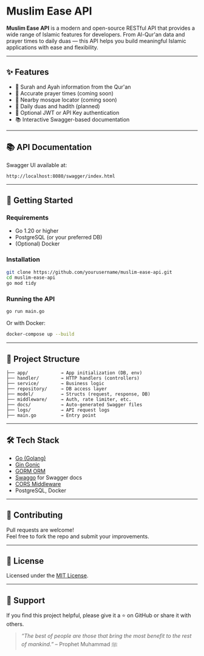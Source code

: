 # Muslim Ease API

**Muslim Ease API** is a modern and open-source RESTful API that provides a wide range of Islamic features for developers. From Al-Qur'an data and prayer times to daily duas — this API helps you build meaningful Islamic applications with ease and flexibility.

---

## ✨ Features

- 📖 Surah and Ayah information from the Qur'an
- 🕌 Accurate prayer times (coming soon)
- 🧭 Nearby mosque locator (coming soon)
- 📿 Daily duas and hadith (planned)
- 🔐 Optional JWT or API Key authentication
- 📚 Interactive Swagger-based documentation

---

## 📚 API Documentation

Swagger UI available at:

```
http://localhost:8080/swagger/index.html
```

---

## 🚀 Getting Started

### Requirements

- Go 1.20 or higher
- PostgreSQL (or your preferred DB)
- (Optional) Docker

### Installation

```bash
git clone https://github.com/yourusername/muslim-ease-api.git
cd muslim-ease-api
go mod tidy
```

### Running the API

```bash
go run main.go
```

Or with Docker:

```bash
docker-compose up --build
```

---

## 📁 Project Structure

```text
├── app/            → App initialization (DB, env)
├── handler/        → HTTP handlers (controllers)
├── service/        → Business logic
├── repository/     → DB access layer
├── model/          → Structs (request, response, DB)
├── middleware/     → Auth, rate limiter, etc.
├── docs/           → Auto-generated Swagger files
├── logs/           → API request logs
├── main.go         → Entry point
```

---

## 🛠 Tech Stack

- [Go (Golang)](https://golang.org/)
- [Gin Gonic](https://github.com/gin-gonic/gin)
- [GORM ORM](https://gorm.io/)
- [Swaggo](https://github.com/swaggo/swag) for Swagger docs
- [CORS Middleware](https://github.com/rs/cors)
- PostgreSQL, Docker

---

## 🙌 Contributing

Pull requests are welcome!  
Feel free to fork the repo and submit your improvements.

---

## 📄 License

Licensed under the [MIT License](LICENSE).

---

## 🙏 Support

If you find this project helpful, please give it a ⭐ on GitHub or share it with others.

> _“The best of people are those that bring the most benefit to the rest of mankind.”_ – Prophet Muhammad ﷺ